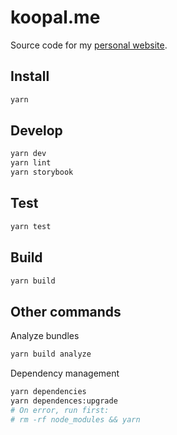 # koopal.me
Source code for my [personal website](https://koopal.me).

## Install
```bash
yarn
```

## Develop
```bash
yarn dev
yarn lint
yarn storybook
```


## Test
```bash
yarn test
```

## Build
```bash
yarn build
```

## Other commands
Analyze bundles
```bash
yarn build analyze
```

Dependency management
```bash
yarn dependencies
yarn dependences:upgrade
# On error, run first:
# rm -rf node_modules && yarn
```




